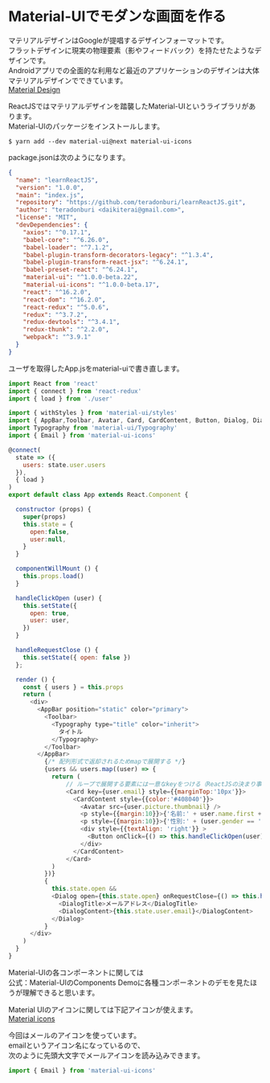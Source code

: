 # Material-UIでモダンな画面を作る
マテリアルデザインはGoogleが提唱するデザインフォーマットです。  
フラットデザインに現実の物理要素（影やフィードバック）を持たせたようなデザインです。  
Androidアプリでの全面的な利用など最近のアプリケーションのデザインは大体マテリアルデザインでできています。  
[Material Design](https://material.io/guidelines/)  
  
ReactJSではマテリアルデザインを踏襲したMaterial-UIというライブラリがあります。    
Material-UIのパッケージをインストールします。  

```
$ yarn add --dev material-ui@next material-ui-icons
```

package.jsonは次のようになります。

```package.json
{
  "name": "learnReactJS",
  "version": "1.0.0",
  "main": "index.js",
  "repository": "https://github.com/teradonburi/learnReactJS.git",
  "author": "teradonburi <daikiterai@gmail.com>",
  "license": "MIT",
  "devDependencies": {
    "axios": "^0.17.1",
    "babel-core": "^6.26.0",
    "babel-loader": "^7.1.2",
    "babel-plugin-transform-decorators-legacy": "^1.3.4",
    "babel-plugin-transform-react-jsx": "^6.24.1",
    "babel-preset-react": "^6.24.1",
    "material-ui": "^1.0.0-beta.22",
    "material-ui-icons": "^1.0.0-beta.17",
    "react": "^16.2.0",
    "react-dom": "^16.2.0",
    "react-redux": "^5.0.6",
    "redux": "^3.7.2",
    "redux-devtools": "^3.4.1",
    "redux-thunk": "^2.2.0",
    "webpack": "^3.9.1"
  }
}
```

ユーザを取得したApp.jsをmaterial-uiで書き直します。

```App.js
import React from 'react'
import { connect } from 'react-redux'
import { load } from './user'

import { withStyles } from 'material-ui/styles'
import { AppBar,Toolbar, Avatar, Card, CardContent, Button, Dialog, DialogTitle, DialogContent } from 'material-ui'
import Typography from 'material-ui/Typography'
import { Email } from 'material-ui-icons'

@connect(
  state => ({
    users: state.user.users
  }),
  { load }
)
export default class App extends React.Component {

  constructor (props) {
    super(props)
    this.state = {
      open:false,
      user:null,
    }
  }

  componentWillMount () {
    this.props.load()
  }

  handleClickOpen (user) {
    this.setState({
      open: true,
      user: user,
    })
  }

  handleRequestClose () {
    this.setState({ open: false })
  };

  render () {
    const { users } = this.props
    return (
      <div>
        <AppBar position="static" color="primary">
          <Toolbar>
            <Typography type="title" color="inherit">
              タイトル
            </Typography>
          </Toolbar>
        </AppBar>
          {/* 配列形式で返却されるためmapで展開する */}
          {users && users.map((user) => {
            return (
                // ループで展開する要素には一意なkeyをつける（ReactJSの決まり事）
                <Card key={user.email} style={{marginTop:'10px'}}>
                  <CardContent style={{color:'#408040'}}>
                    <Avatar src={user.picture.thumbnail} />
                    <p style={{margin:10}}>{'名前:' + user.name.first + ' ' + user.name.last} </p>
                    <p style={{margin:10}}>{'性別:' + (user.gender == 'male' ? '男性' : '女性')}</p>
                    <div style={{textAlign: 'right'}} >
                      <Button onClick={() => this.handleClickOpen(user)}><Email/>メールする</Button>                    
                    </div>
                  </CardContent>
                </Card>                
            )
          })}        
          {
            this.state.open &&
            <Dialog open={this.state.open} onRequestClose={() => this.handleRequestClose()}>
              <DialogTitle>メールアドレス</DialogTitle>
              <DialogContent>{this.state.user.email}</DialogContent>
            </Dialog>
          }  
      </div>
    )
  }
}
```

Material-UIの各コンポーネントに関しては  
公式：Material-UIのComponents Demoに各種コンポーネントのデモを見たほうが理解できると思います。  
  
Material UIのアイコンに関しては下記アイコンが使えます。  
[Material icons](material.io/icons/)
  
今回はメールのアイコンを使っています。  
emailというアイコン名になっているので、  
次のように先頭大文字でメールアイコンを読み込みできます。  

```App.js
import { Email } from 'material-ui-icons'
```